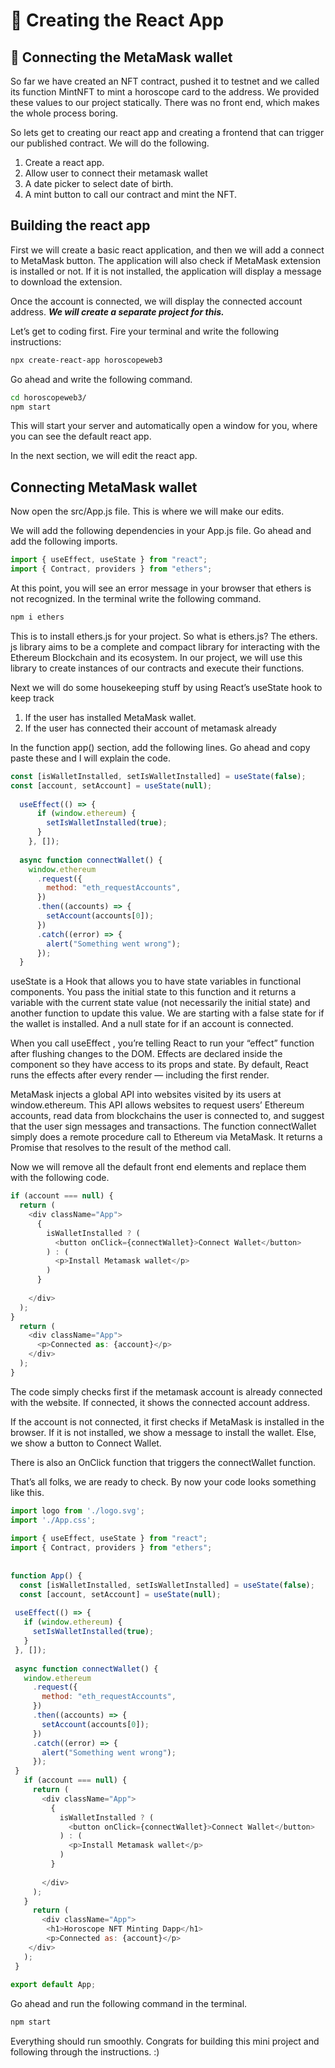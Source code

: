 ﻿# 👑 Creating the React App

## **🦊 Connecting the MetaMask wallet**

So far we have created an NFT contract, pushed it to testnet and we called its function MintNFT to mint a horoscope card to the address. We provided these values to our project statically. There was no front end, which makes the whole process boring.

So lets get to creating our react app and creating a frontend that can trigger our published contract. We will do the following.

1.  Create a react app.
2.  Allow user to connect their metamask wallet
3.  A date picker to select date of birth.
4.  A mint button to call our contract and mint the NFT.

## Building the react app

First we will create a basic react application, and then we will add a connect to MetaMask button. The application will also check if MetaMask extension is installed or not. If it is not installed, the application will display a message to download the extension.

Once the account is connected, we will display the connected account address.  _**We will create a separate project for this.**_

Let’s get to coding first. Fire your terminal and write the following instructions:

```bash
npx create-react-app horoscopeweb3
```

Go ahead and write the following command.

```bash
cd horoscopeweb3/    
npm start
```

This will start your server and automatically open a window for you, where you can see the default react app.

In the next section, we will edit the react app.

## Connecting MetaMask wallet

Now open the src/App.js file. This is where we will make our edits.

We will add the following dependencies in your App.js file. Go ahead and add the following imports.

```js
import { useEffect, useState } from "react";
import { Contract, providers } from "ethers";
```

At this point, you will see an error message in your browser that ethers is not recognized. In the terminal write the following command.

```bash
npm i ethers
```

This is to install ethers.js for your project. So what is ethers.js? The ethers. js library aims to be a complete and compact library for interacting with the Ethereum Blockchain and its ecosystem. In our project, we will use this library to create instances of our contracts and execute their functions.

Next we will do some housekeeping stuff by using React’s useState hook to keep track

1.  If the user has installed MetaMask wallet.
2.  If the user has connected their account of metamask already

In the function app() section, add the following lines. Go ahead and copy paste these and I will explain the code.

```js
const [isWalletInstalled, setIsWalletInstalled] = useState(false);
const [account, setAccount] = useState(null);
 
  useEffect(() => {
      if (window.ethereum) {
        setIsWalletInstalled(true);
      }
    }, []);
 
  async function connectWallet() {
    window.ethereum
      .request({
        method: "eth_requestAccounts",
      })
      .then((accounts) => {
        setAccount(accounts[0]);
      })
      .catch((error) => {
        alert("Something went wrong");
      });
  }
```

useState is a Hook that allows you to have state variables in functional components. You pass the initial state to this function and it returns a variable with the current state value (not necessarily the initial state) and another function to update this value. We are starting with a false state for if the wallet is installed. And a null state for if an account is connected.

When you call useEffect , you’re telling React to run your “effect” function after flushing changes to the DOM. Effects are declared inside the component so they have access to its props and state. By default, React runs the effects after every render — including the first render.

MetaMask injects a global API into websites visited by its users at window.ethereum. This API allows websites to request users’ Ethereum accounts, read data from blockchains the user is connected to, and suggest that the user sign messages and transactions. The function connectWallet simply does a remote procedure call to Ethereum via MetaMask. It returns a Promise that resolves to the result of the method call.

Now we will remove all the default front end elements and replace them with the following code.

```js
if (account === null) {
  return (
    <div className="App">
      { 
        isWalletInstalled ? (
          <button onClick={connectWallet}>Connect Wallet</button>
        ) : (
          <p>Install Metamask wallet</p>
        )
      }
 
    </div>
  );
}
  return (
    <div className="App"> 
      <p>Connected as: {account}</p>
    </div>
  );
}
```

The code simply checks first if the metamask account is already connected with the website. If connected, it shows the connected account address.

If the account is not connected, it first checks if MetaMask is installed in the browser. If it is not installed, we show a message to install the wallet. Else, we show a button to Connect Wallet.

There is also an OnClick function that triggers the connectWallet function.

That’s all folks, we are ready to check. By now your code looks something like this.

```js
import logo from './logo.svg';
import './App.css';
 
import { useEffect, useState } from "react";
import { Contract, providers } from "ethers";
 
 
function App() {
  const [isWalletInstalled, setIsWalletInstalled] = useState(false);
  const [account, setAccount] = useState(null);
 
 useEffect(() => {
   if (window.ethereum) {
     setIsWalletInstalled(true);
   }
 }, []);
 
 async function connectWallet() {
   window.ethereum
     .request({
       method: "eth_requestAccounts",
     })
     .then((accounts) => {
       setAccount(accounts[0]);
     })
     .catch((error) => {
       alert("Something went wrong");
     });
 }
   if (account === null) {
     return (
       <div className="App">
         {
           isWalletInstalled ? (
             <button onClick={connectWallet}>Connect Wallet</button>
           ) : (
             <p>Install Metamask wallet</p>
           )
         }
 
       </div>
     );
   }
     return (
       <div className="App">
        <h1>Horoscope NFT Minting Dapp</h1>
        <p>Connected as: {account}</p>
    </div>
   );
 }
 
export default App;
```

Go ahead and run the following command in the terminal.

```bash
npm start
```

Everything should run smoothly. Congrats for building this mini project and following through the instructions. :)

